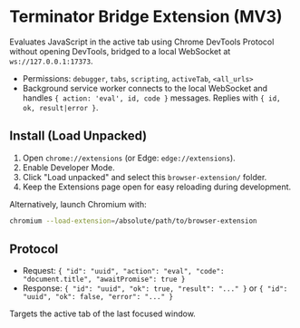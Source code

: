 # Terminator Bridge Extension (MV3)

Evaluates JavaScript in the active tab using Chrome DevTools Protocol without opening DevTools, bridged to a local WebSocket at `ws://127.0.0.1:17373`.

- Permissions: `debugger`, `tabs`, `scripting`, `activeTab`, `<all_urls>`
- Background service worker connects to the local WebSocket and handles `{ action: 'eval', id, code }` messages. Replies with `{ id, ok, result|error }`.

## Install (Load Unpacked)
1. Open `chrome://extensions` (or Edge: `edge://extensions`).
2. Enable Developer Mode.
3. Click "Load unpacked" and select this `browser-extension/` folder.
4. Keep the Extensions page open for easy reloading during development.

Alternatively, launch Chromium with:

```sh
chromium --load-extension=/absolute/path/to/browser-extension
```

## Protocol
- Request: `{ "id": "uuid", "action": "eval", "code": "document.title", "awaitPromise": true }`
- Response: `{ "id": "uuid", "ok": true, "result": "..." }` or `{ "id": "uuid", "ok": false, "error": "..." }`

Targets the active tab of the last focused window.